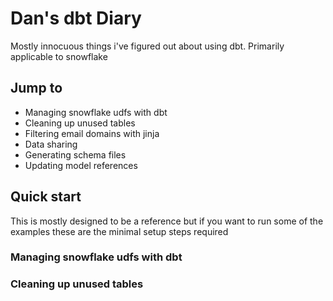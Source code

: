 # Dan's dbt Diary

Mostly innocuous things i've figured out about using dbt. Primarily applicable to snowflake

## Jump to

- Managing snowflake udfs with dbt
- Cleaning up unused tables
- Filtering email domains with jinja
- Data sharing
- Generating schema files
- Updating model references

## Quick start

This is mostly designed to be a reference but if you want to run some of the examples these are the minimal setup steps required



### Managing snowflake udfs with dbt


### Cleaning up unused tables

